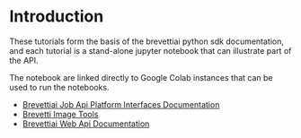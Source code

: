 # Introduction

These tutorials form the basis of the brevettiai python sdk documentation, and each tutorial is a stand-alone jupyter notebook that can illustrate part of the API.

The notebook are linked directly to Google Colab instances that can be used to run the notebooks.
* [Brevettiai Job Api Platform Interfaces Documentation](https://githubtocolab.com/brevettiai/brevettiai-docs/blob/master/src/developers/python-sdk-brevettiai/brevettiai_job_api_platform_interfaces_documentation.ipynb)
* [Brevetti Image Tools](https://githubtocolab.com/brevettiai/brevettiai-docs/blob/master/src/developers/python-sdk-brevettiai/brevetti_image_tools.ipynb)
* [Brevettiai Web Api Documentation](https://githubtocolab.com/brevettiai/brevettiai-docs/blob/master/src/developers/python-sdk-brevettiai/brevettiai_web_api_documentation.ipynb)